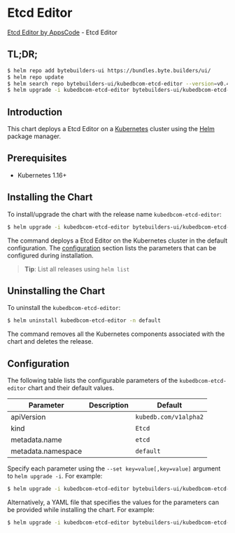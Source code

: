 # Etcd Editor

[Etcd Editor by AppsCode](https://byte.builders) - Etcd Editor

## TL;DR;

```bash
$ helm repo add bytebuilders-ui https://bundles.byte.builders/ui/
$ helm repo update
$ helm search repo bytebuilders-ui/kubedbcom-etcd-editor --version=v0.4.1
$ helm upgrade -i kubedbcom-etcd-editor bytebuilders-ui/kubedbcom-etcd-editor -n default --create-namespace --version=v0.4.1
```

## Introduction

This chart deploys a Etcd Editor on a [Kubernetes](http://kubernetes.io) cluster using the [Helm](https://helm.sh) package manager.

## Prerequisites

- Kubernetes 1.16+

## Installing the Chart

To install/upgrade the chart with the release name `kubedbcom-etcd-editor`:

```bash
$ helm upgrade -i kubedbcom-etcd-editor bytebuilders-ui/kubedbcom-etcd-editor -n default --create-namespace --version=v0.4.1
```

The command deploys a Etcd Editor on the Kubernetes cluster in the default configuration. The [configuration](#configuration) section lists the parameters that can be configured during installation.

> **Tip**: List all releases using `helm list`

## Uninstalling the Chart

To uninstall the `kubedbcom-etcd-editor`:

```bash
$ helm uninstall kubedbcom-etcd-editor -n default
```

The command removes all the Kubernetes components associated with the chart and deletes the release.

## Configuration

The following table lists the configurable parameters of the `kubedbcom-etcd-editor` chart and their default values.

|     Parameter      | Description |             Default              |
|--------------------|-------------|----------------------------------|
| apiVersion         |             | <code>kubedb.com/v1alpha2</code> |
| kind               |             | <code>Etcd</code>                |
| metadata.name      |             | <code>etcd</code>                |
| metadata.namespace |             | <code>default</code>             |


Specify each parameter using the `--set key=value[,key=value]` argument to `helm upgrade -i`. For example:

```bash
$ helm upgrade -i kubedbcom-etcd-editor bytebuilders-ui/kubedbcom-etcd-editor -n default --create-namespace --version=v0.4.1 --set apiVersion=kubedb.com/v1alpha2
```

Alternatively, a YAML file that specifies the values for the parameters can be provided while
installing the chart. For example:

```bash
$ helm upgrade -i kubedbcom-etcd-editor bytebuilders-ui/kubedbcom-etcd-editor -n default --create-namespace --version=v0.4.1 --values values.yaml
```
